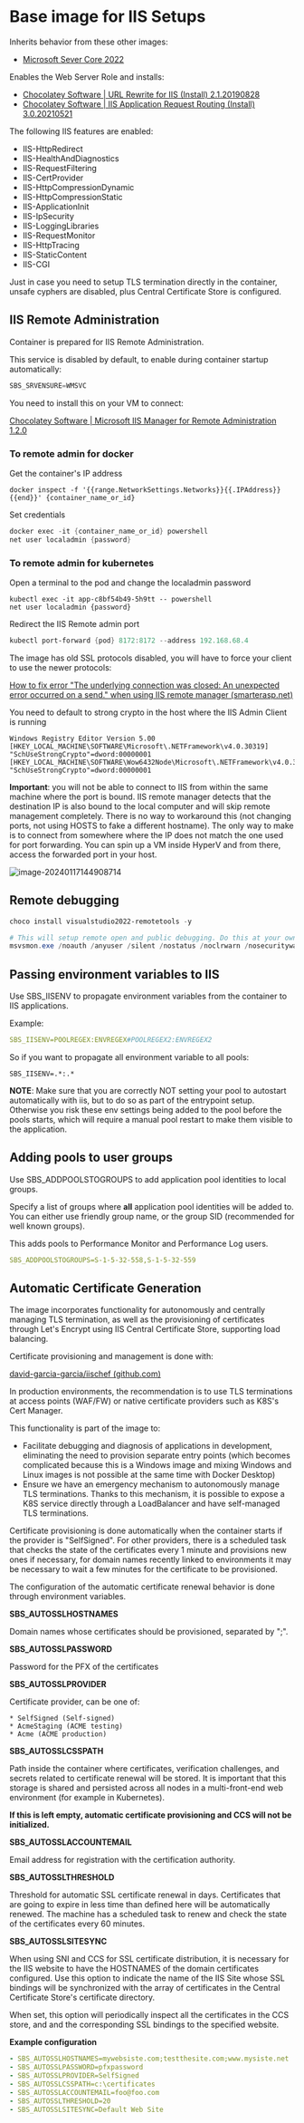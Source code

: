 # Base image for IIS Setups

Inherits behavior from these other images:

* [Microsoft Sever Core 2022](../servercore2022/readme.md) 

Enables the Web Server Role and installs:

* [Chocolatey Software | URL Rewrite for IIS (Install) 2.1.20190828](https://community.chocolatey.org/packages/UrlRewrite)
* [Chocolatey Software | IIS Application Request Routing (Install) 3.0.20210521](https://community.chocolatey.org/packages/iis-arr)

The following IIS features are enabled:

* IIS-HttpRedirect
* IIS-HealthAndDiagnostics
* IIS-RequestFiltering
* IIS-CertProvider
* IIS-HttpCompressionDynamic
* IIS-HttpCompressionStatic
* IIS-ApplicationInit
* IIS-IpSecurity
* IIS-LoggingLibraries
* IIS-RequestMonitor
* IIS-HttpTracing
* IIS-StaticContent
* IIS-CGI

Just in case you need to setup TLS termination directly in the container, unsafe cyphers are disabled, plus Central Certificate Store is configured.

## IIS Remote Administration

Container is prepared for IIS Remote Administration.

This service is disabled by default, to enable during container startup automatically:

```powershell
SBS_SRVENSURE=WMSVC
```

You need to install this on your VM to connect:

[Chocolatey Software | Microsoft IIS Manager for Remote Administration 1.2.0](https://community.chocolatey.org/packages/inetmgr)

### To remote admin for docker

Get the container's IP address

```
docker inspect -f '{{range.NetworkSettings.Networks}}{{.IPAddress}}{{end}}' {container_name_or_id}
```

Set credentials

```powershell
docker exec -it {container_name_or_id} powershell
net user localadmin {password}
```

### To remote admin for kubernetes

Open a terminal to the pod and change the localadmin password

```
kubectl exec -it app-c8bf54b49-5h9tt -- powershell
net user localadmin {password}
```

Redirect the IIS Remote admin port

```powershell
kubectl port-forward {pod} 8172:8172 --address 192.168.68.4
```

The image has old SSL protocols disabled, you will have to force your client to use the newer protocols:

[How to fix error "The underlying connection was closed: An unexpected error occurred on a send." when using IIS remote manager (smarterasp.net)](https://www.smarterasp.net/support/kb/a1968/how-to-fix-error-underlying-connection-was-closed-an-unexpected-error-occurred-on.aspx)

You need to default to strong crypto in the host where the IIS Admin Client is running

```
Windows Registry Editor Version 5.00
[HKEY_LOCAL_MACHINE\SOFTWARE\Microsoft\.NETFramework\v4.0.30319]
"SchUseStrongCrypto"=dword:00000001
[HKEY_LOCAL_MACHINE\SOFTWARE\Wow6432Node\Microsoft\.NETFramework\v4.0.30319]
"SchUseStrongCrypto"=dword:00000001
```

**Important**: you will not be able to connect to IIS from within the same machine where the port is bound. IIS remote manager detects that the destination IP is also bound to the local computer and will skip remote management completely. There is no way to workaround this (not changing ports, not using HOSTS to fake a different hostname). The only way to make is to connect from somewhere where the IP does not match the one used for port forwarding. You can spin up a VM inside HyperV and from there, access the forwarded port in your host.

![image-20240117144908714](readme_assets/img-remoteiis-hyperv)

## Remote debugging

```powershell
choco install visualstudio2022-remotetools -y

# This will setup remote open and public debugging. Do this at your own risk. If done under proper conditions, it is totally safe.
msvsmon.exe /noauth /anyuser /silent /nostatus /noclrwarn /nosecuritywarn /nofirewallwarn /nowowwarn /fallbackloadremotemanagedpdbs /timeout:2147483646
```

## Passing environment variables to IIS

Use SBS_IISENV to propagate environment variables from the container to IIS applications.

Example:

```yaml
SBS_IISENV=POOLREGEX:ENVREGEX#POOLREGEX2:ENVREGEX2
```

So if you want to propagate all environment variable to all pools:

```
SBS_IISENV=.*:.*
```

**NOTE**: Make sure that you are correctly NOT setting your pool to autostart automatically with iis, but to do so as part of the entrypoint setup. Otherwise you risk these env settings being added to the pool before the pools starts, which will require a manual pool restart to make them visible to the application.

## Adding pools to user groups

Use SBS_ADDPOOLSTOGROUPS to add application pool identities to local groups.

Specify a list of groups where **all** application pool identities will be added to. You can either use friendly group name, or the group SID (recommended for well known groups).

This adds pools to Performance Monitor and Performance Log users.

```yaml
SBS_ADDPOOLSTOGROUPS=S-1-5-32-558,S-1-5-32-559
```

## Automatic Certificate Generation

The image incorporates functionality for autonomously and centrally managing TLS termination, as well as the provisioning of certificates through Let's Encrypt using IIS Central Certificate Store, supporting load balancing.

Certificate provisioning and management is done with:

[david-garcia-garcia/iischef (github.com)](https://github.com/david-garcia-garcia/iischef)

In production environments, the recommendation is to use TLS terminations at access points (WAF/FW) or native certificate providers such as K8S's Cert Manager.

This functionality is part of the image to:

* Facilitate debugging and diagnosis of applications in development, eliminating the need to provision separate entry points (which becomes complicated because this is a Windows image and mixing Windows and Linux images is not possible at the same time with Docker Desktop)
* Ensure we have an emergency mechanism to autonomously manage TLS terminations. Thanks to this mechanism, it is possible to expose a K8S service directly through a LoadBalancer and have self-managed TLS terminations.

Certificate provisioning is done automatically when the container starts if the provider is "SelfSigned". For other providers, there is a scheduled task that checks the state of the certificates every 1 minute and provisions new ones if necessary, for domain names recently linked to environments it may be necessary to wait a few minutes for the certificate to be provisioned.

The configuration of the automatic certificate renewal behavior is done through environment variables.

**SBS_AUTOSSLHOSTNAMES**

Domain names whose certificates should be provisioned, separated by ";".

**SBS_AUTOSSLPASSWORD**

Password for the PFX of the certificates

**SBS_AUTOSSLPROVIDER**

Certificate provider, can be one of:

	* SelfSigned (Self-signed)
	* AcmeStaging (ACME testing)
	* Acme (ACME production)

**SBS_AUTOSSLCSSPATH**

Path inside the container where certificates, verification challenges, and secrets related to certificate renewal will be stored. It is important that this storage is shared and persisted across all nodes in a multi-front-end web environment (for example in Kubernetes).

**If this is left empty, automatic certificate provisioning and CCS will not be initialized.**

**SBS_AUTOSSLACCOUNTEMAIL**

Email address for registration with the certification authority.

**SBS_AUTOSSLTHRESHOLD**

Threshold for automatic SSL certificate renewal in days. Certificates that are going to expire in less time than defined here will be automatically renewed. The machine has a scheduled task to renew and check the state of the certificates every 60 minutes.

**SBS_AUTOSSLSITESYNC**

When using SNI and CCS for SSL certificate distribution, it is necessary for the IIS website to have the HOSTNAMES of the domain certificates configured. Use this option to indicate the name of the IIS Site whose SSL bindings will be synchronized with the array of certificates in the Central Certificate Store's certificate directory.

When set, this option will periodically inspect all the certificates in the CCS store, and and the corresponding SSL bindings to the specified website.

**Example configuration**

```yaml
- SBS_AUTOSSLHOSTNAMES=mywebsiste.com;testthesite.com;www.mysiste.net
- SBS_AUTOSSLPASSWORD=pfxpassword
- SBS_AUTOSSLPROVIDER=SelfSigned
- SBS_AUTOSSLCSSPATH=c:\certificates
- SBS_AUTOSSLACCOUNTEMAIL=foo@foo.com
- SBS_AUTOSSLTHRESHOLD=20
- SBS_AUTOSSLSITESYNC=Default Web Site
```

